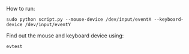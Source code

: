 How to run:

`sudo python script.py --mouse-device /dev/input/eventX --keyboard-device /dev/input/eventY`

Find out the mouse and keyboard device using:

`evtest`
